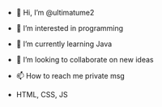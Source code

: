 - 👋 Hi, I’m @ultimatume2
- 👀 I’m interested in programming
- 🌱 I’m currently learning Java
- 💞️ I’m looking to collaborate on new ideas
- 📫 How to reach me private msg

- HTML, CSS, JS

<!---
ultimatume2/ultimatume2 is a ✨ special ✨ repository because its `README.md` (this file) appears on your GitHub profile.
You can click the Preview link to take a look at your changes.
--->
